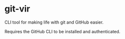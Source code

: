# git-vir

CLI tool for making life with git and GitHub easier.

Requires the GitHub CLI to be installed and authenticated.
